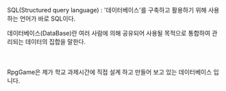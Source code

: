 SQL(Structured query language) : '데이터베이스'를 구축하고 활용하기 위해 사용하는 언어가 바로 SQL이다. <br>

데이터베이스(DataBase)란 여러 사람에 의해 공유되어 사용될 목적으로 통합하여 관리되는 데이터의 집합을 말한다.
<br><br>
<br><br>
RpgGame은 제가 학교 과제시간에 직접 설계 하고 만들어 보고 있는 데이터베이스 입니다.
